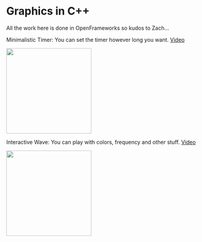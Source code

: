 # Graphics in C++
All the work here is done in OpenFrameworks so kudos to Zach...

<p>Minimalistic Timer: You can set the timer however long you want. <a href="https://www.youtube.com/watch?v=a7zXzxeyxpE">Video</a> </p>
<p><img src="https://github.com/iamnotahumanbecauseiamabot/graphics-in-cpp/blob/master/gifs/bruh.gif" width="225" />
<p>Interactive Wave: You can play with colors, frequency and other stuff. <a href="https://www.youtube.com/watch?v=-KoBZiA5cSY
">Video</a> </p>
<p><img src="https://github.com/iamnotahumanbecauseiamabot/graphics-in-cpp/blob/master/gifs/wave_patterns.gif" width="225" />
